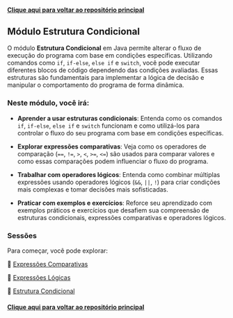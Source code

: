 #### [Clique aqui para voltar ao repositório principal](https://github.com/gabrielmelim/JAVA)

## Módulo Estrutura Condicional

O módulo **Estrutura Condicional** em Java permite alterar o fluxo de execução do programa com base em condições específicas. Utilizando comandos como `if`, `if-else`, `else if` e `switch`, você pode executar diferentes blocos de código dependendo das condições avaliadas. Essas estruturas são fundamentais para implementar a lógica de decisão e manipular o comportamento do programa de forma dinâmica.

### Neste módulo, você irá:

- **Aprender a usar estruturas condicionais**: Entenda como os comandos `if`, `if-else`, `else if` e `switch` funcionam e como utilizá-los para controlar o fluxo do seu programa com base em condições específicas.
  
- **Explorar expressões comparativas**: Veja como os operadores de comparação (`==`, `!=`, `>`, `<`, `>=`, `<=`) são usados para comparar valores e como essas comparações podem influenciar o fluxo do programa.

- **Trabalhar com operadores lógicos**: Entenda como combinar múltiplas expressões usando operadores lógicos (`&&`, `||`, `!`) para criar condições mais complexas e tomar decisões mais sofisticadas.

- **Praticar com exemplos e exercícios**: Reforce seu aprendizado com exemplos práticos e exercícios que desafiem sua compreensão de estruturas condicionais, expressões comparativas e operadores lógicos.

### Sessões

Para começar, você pode explorar:

📁 [Expressões Comparativas]()
<br>

📁 [Expressões Lógicas]()
<br>

📁 [Estrutura Condicional]()

#### [Clique aqui para voltar ao repositório principal](https://github.com/gabrielmelim/JAVA)
